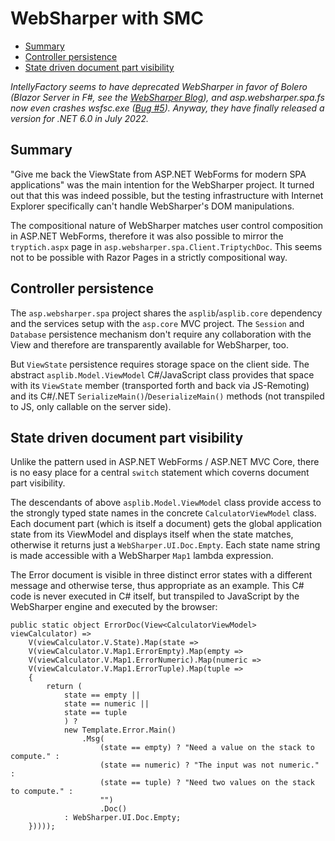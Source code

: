 # WebSharper with SMC

* [Summary](#summary)
* [Controller persistence](#controller-persistence)
* [State driven document part visibility](#state-driven-document-part-visibility)

*IntellyFactory seems to have deprecated WebSharper in favor of Bolero (Blazor
Server in F#, see the [WebSharper Blog](https://forums.websharper.com/blogs)),
and asp.websharper.spa.fs now even crashes wsfsc.exe ([Bug #5](/../../issues/5)).
Anyway, they have finally released a version for .NET 6.0 in July 2022.*

## Summary

"Give me back the ViewState from ASP.NET WebForms for modern SPA applications"
was the main intention for the WebSharper project. It turned out that this was
indeed possible, but the testing infrastructure with Internet Explorer
specifically can't handle WebSharper's DOM manipulations.

The compositional nature of WebSharper matches user control composition in
ASP.NET WebForms, therefore it was also possible to mirror the `tryptich.aspx`
page in `asp.websharper.spa.Client.TriptychDoc`. This seems not to be possible
with Razor Pages in a strictly compositional way.


## Controller persistence

The `asp.websharper.spa` project shares the `asplib`/`asplib.core` dependency
and the services setup with the `asp.core` MVC project. The `Session` and
`Database` persistence mechanism don't require any collaboration with the View
and therefore are transparently available for WebSharper, too.

But `ViewState` persistence requires storage space on the client side. The
abstract `asplib.Model.ViewModel` C#/JavaScript class provides that space with
its `ViewState` member (transported forth and back via JS-Remoting) and its
C#/.NET `SerializeMain()`/`DeserializeMain()` methods (not transpiled to JS,
only callable on the server side). 


## State driven document part visibility

Unlike the pattern used in ASP.NET WebForms / ASP.NET MVC Core, there is no easy
place for a central `switch` statement which coverns document part visibility.

The descendants of above `asplib.Model.ViewModel` class provide access to the
strongly typed state names in the concrete `CalculatorViewModel` class.
Each document part (which is itself a document) gets the global application
state from its ViewModel and displays itself when the state matches, otherwise
it returns just a `WebSharper.UI.Doc.Empty`. Each state name string is made
accessible with a WebSharper `Map1` lambda expression.

The Error document is visible in three distinct error states with a different
message and otherwise terse, thus appropriate as an example. This C# code is
never executed in C# itself, but transpiled to JavaScript by the WebSharper
engine and executed by the browser:

```cscharp
public static object ErrorDoc(View<CalculatorViewModel> viewCalculator) =>
    V(viewCalculator.V.State).Map(state =>
    V(viewCalculator.V.Map1.ErrorEmpty).Map(empty =>
    V(viewCalculator.V.Map1.ErrorNumeric).Map(numeric =>
    V(viewCalculator.V.Map1.ErrorTuple).Map(tuple =>
    {
        return (
            state == empty ||
            state == numeric ||
            state == tuple
            ) ?
            new Template.Error.Main()
                .Msg(
                    (state == empty) ? "Need a value on the stack to compute." :
                    (state == numeric) ? "The input was not numeric." :
                    (state == tuple) ? "Need two values on the stack to compute." :
                    "")
                    .Doc()
            : WebSharper.UI.Doc.Empty;
    }))));
```